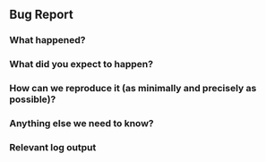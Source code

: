 ## Bug Report

### What happened?

### What did you expect to happen?

### How can we reproduce it (as minimally and precisely as possible)?

### Anything else we need to know?

### Relevant log output
